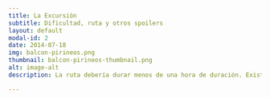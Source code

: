 ```yaml
---
title: La Excursión
subtitle: Dificultad, ruta y otros spoilers
layout: default
modal-id: 2
date: 2014-07-18
img: balcon-pirineos.png
thumbnail: balcon-pirineos-thumbnail.png
alt: image-alt
description: La ruta debería durar menos de una hora de duración. Existen dos senderos marcados en la zona, el S1 y el S2. Si juntamos ambos dos tenemos una ruta circular que conecta el "Balcón de los Pirineos" y el "Mirador de San Voto".<br /><br />Para llegar al balcón iremos por un camino muy ancho con una pequeña cuesta al final (dicen que 30 metros de desnivel, parece menos).<br /><br />La ruta continua por el tramo más difícil, un tramo de descenso corto pero con inclinado, con alguna piedra y más estrecho, por este tramo mejor llevar buenas zapatillas (con unas deportivas será suficiente).<br /><br />Lo difícil ya ha pasado. Se ensancha el camino y podremos pasear en grupos hasta llegar a San Voto.<br /><br />Para bajar hasta el mirador hay que descender 39 escaleras (el problema será subir).<br /><br />Ya solo queda volver al coche, de nuevo por caminos anchos y por una pradera amplia.<br /><br />La idea es que sea un camino tranquilo en el que podamos hablar tranquilamente y hacernos toneladas de fotos, nada exigente, y con un poco de suerte podremos ver algún animalillo interesante.

---
```

